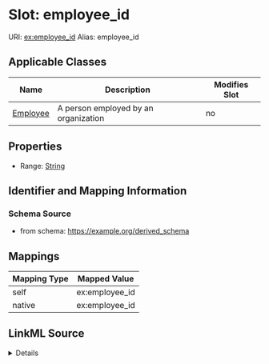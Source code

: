 

# Slot: employee_id 



URI: [ex:employee_id](https://example.org/employee_id)
Alias: employee_id

<!-- no inheritance hierarchy -->





## Applicable Classes

| Name | Description | Modifies Slot |
| --- | --- | --- |
| [Employee](Employee.md) | A person employed by an organization |  no  |







## Properties

* Range: [String](String.md)





## Identifier and Mapping Information







### Schema Source


* from schema: https://example.org/derived_schema




## Mappings

| Mapping Type | Mapped Value |
| ---  | ---  |
| self | ex:employee_id |
| native | ex:employee_id |




## LinkML Source

<details>
```yaml
name: employee_id
from_schema: https://example.org/derived_schema
rank: 1000
alias: employee_id
owner: Employee
domain_of:
- Employee
range: string

```
</details>
